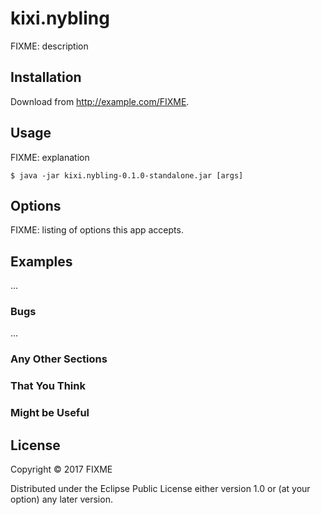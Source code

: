 # kixi.nybling

FIXME: description

## Installation

Download from http://example.com/FIXME.

## Usage

FIXME: explanation

    $ java -jar kixi.nybling-0.1.0-standalone.jar [args]

## Options

FIXME: listing of options this app accepts.

## Examples

...

### Bugs

...

### Any Other Sections
### That You Think
### Might be Useful

## License

Copyright © 2017 FIXME

Distributed under the Eclipse Public License either version 1.0 or (at
your option) any later version.
